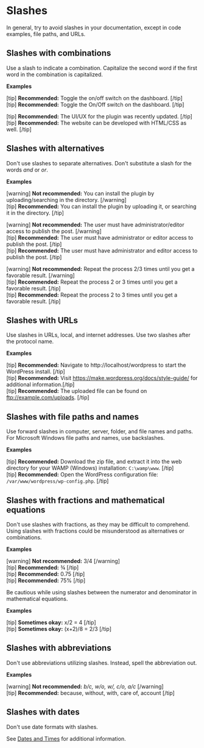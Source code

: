 # Slashes

In general, try to avoid slashes in your documentation, except in code examples, file paths, and URLs.


## Slashes with combinations

Use a slash to indicate a combination. Capitalize the second word if the first word in the combination is capitalized.

**Examples**

[tip] **Recommended:** Toggle the on/off switch on the dashboard. [/tip]  
[tip] **Recommended:** Toggle the On/Off switch on the dashboard. [/tip]  

[tip] **Recommended:** The UI/UX for the plugin was recently updated. [/tip]  
[tip] **Recommended:** The website can be developed with HTML/CSS as well. [/tip]  

## Slashes with alternatives

Don't use slashes to separate alternatives. Don't substitute a slash for the words *and* or *or*.

**Examples**  

[warning] **Not recommended:** You can install the plugin by uploading/searching in the directory. [/warning]  
[tip] **Recommended:** You can install the plugin by uploading it, or searching it in the directory. [/tip]  

[warning] **Not recommended:** The user must have administrator/editor access to publish the post. [/warning]  
[tip] **Recommended:** The user must have administrator or editor access to publish the post. [/tip]  
[tip] **Recommended:** The user must have administrator and editor access to publish the post. [/tip]  

[warning] **Not recommended:** Repeat the process 2/3 times until you get a favorable result. [/warning]  
[tip] **Recommended:** Repeat the process 2 or 3 times until you get a favorable result. [/tip]  
[tip] **Recommended:** Repeat the process 2 to 3 times until you get a favorable result. [/tip]  

## Slashes with URLs

Use slashes in URLs, local, and internet addresses. Use two slashes after the protocol name.

**Examples**

[tip] **Recommended:** Navigate to http://localhost/wordpress to start the WordPress install. [/tip]  
[tip] **Recommended:** Visit https://make.wordpress.org/docs/style-guide/ for additional information.[/tip]  
[tip] **Recommended:** The uploaded file can be found on ftp://example.com/uploads. [/tip]  

## Slashes with file paths and names

Use forward slashes in computer, server, folder, and file names and paths. For Microsoft Windows file paths and names, use backslashes.

**Examples**

[tip] **Recommended:** Download the zip file, and extract it into the web directory for your WAMP (Windows) installation: `C:\wamp\www`. [/tip]  
[tip] **Recommended:** Open the WordPress configuration file: `/var/www/wordpress/wp-config.php`. [/tip]

## Slashes with fractions and mathematical equations

Don't use slashes with fractions, as they may be difficult to comprehend. Using slashes with fractions could be misunderstood as alternatives or combinations.

**Examples**  

[warning] **Not recommended:** 3/4 [/warning]  
[tip] **Recommended:** ¾ [/tip]  
[tip] **Recommended:** 0.75 [/tip]  
[tip] **Recommended:** 75% [/tip]  

Be cautious while using slashes between the numerator and denominator in mathematical equations.  

**Examples**  

[tip] **Sometimes okay:** x/2 = 4 [/tip]  
[tip] **Sometimes okay:** (x+2)/8 = 2/3 [/tip]  

## Slashes with abbreviations

Don't use abbreviations utilizing slashes. Instead, spell the abbreviation out.  

**Examples**  

[warning] **Not recommended:** *b/c, w/o, w/, c/o, a/c* [/warning]  
[tip] **Recommended:** because, without, with, care of, account [/tip]  

## Slashes with dates

Don't use date formats with slashes.

See [Dates and Times]() for additional information.
